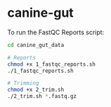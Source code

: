 # canine-gut

To run the FastQC Reports script:

```bash
cd canine_gut_data

# Reports
chmod +x 1_fastqc_reports.sh
./1_fastqc_reports.sh

# Trimming
chmod +x 2_trim.sh
./2_trim.sh *.fastq.gz
```